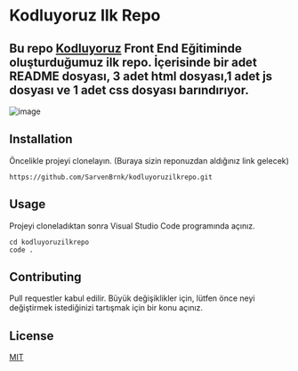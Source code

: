 # Kodluyoruz Ilk Repo #

## **Bu repo [Kodluyoruz](https://www.kodluyoruz.org/) Front End Eğitiminde oluşturduğumuz ilk repo. İçerisinde bir adet README dosyası, 3 adet html dosyası,1 adet js dosyası ve 1 adet css dosyası barındırıyor.** ## 

![image](https://user-images.githubusercontent.com/99206208/182116148-0a3b174e-49e1-4771-8a57-74dcd09eab31.png)

## **Installation** ##

Öncelikle projeyi clonelayın. (Buraya sizin reponuzdan aldığınız link gelecek)

```
https://github.com/SarvenBrnk/kodluyoruzilkrepo.git
```

## **Usage** ##

Projeyi cloneladıktan sonra Visual Studio Code programında açınız.

```
cd kodluyoruzilkrepo
code .
```

## **Contributing** ##

Pull requestler kabul edilir. Büyük değişiklikler için, lütfen önce neyi değiştirmek istediğinizi tartışmak için bir konu açınız.

## **License** ##

[MIT](https://choosealicense.com/licenses/mit/)
